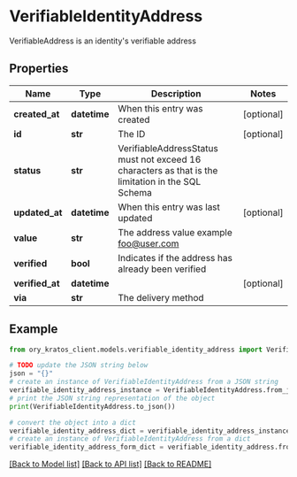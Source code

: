 # VerifiableIdentityAddress

VerifiableAddress is an identity's verifiable address

## Properties

Name | Type | Description | Notes
------------ | ------------- | ------------- | -------------
**created_at** | **datetime** | When this entry was created | [optional] 
**id** | **str** | The ID | [optional] 
**status** | **str** | VerifiableAddressStatus must not exceed 16 characters as that is the limitation in the SQL Schema | 
**updated_at** | **datetime** | When this entry was last updated | [optional] 
**value** | **str** | The address value  example foo@user.com | 
**verified** | **bool** | Indicates if the address has already been verified | 
**verified_at** | **datetime** |  | [optional] 
**via** | **str** | The delivery method | 

## Example

```python
from ory_kratos_client.models.verifiable_identity_address import VerifiableIdentityAddress

# TODO update the JSON string below
json = "{}"
# create an instance of VerifiableIdentityAddress from a JSON string
verifiable_identity_address_instance = VerifiableIdentityAddress.from_json(json)
# print the JSON string representation of the object
print(VerifiableIdentityAddress.to_json())

# convert the object into a dict
verifiable_identity_address_dict = verifiable_identity_address_instance.to_dict()
# create an instance of VerifiableIdentityAddress from a dict
verifiable_identity_address_form_dict = verifiable_identity_address.from_dict(verifiable_identity_address_dict)
```
[[Back to Model list]](../README.md#documentation-for-models) [[Back to API list]](../README.md#documentation-for-api-endpoints) [[Back to README]](../README.md)


